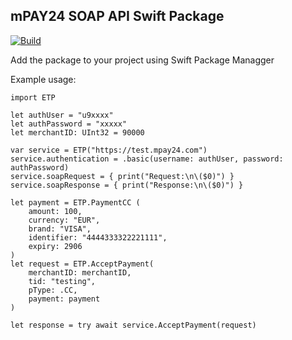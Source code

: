 ## mPAY24 SOAP API Swift Package ##

[![Build](https://github.com/mpay24/ETP/actions/workflows/build.yml/badge.svg)]([https://github.com/unzercorp/mpay24-platform/actions/workflows/build.yml])

Add the package to your project using Swift Package Managger

Example usage:

```
import ETP

let authUser = "u9xxxx"
let authPassword = "xxxxx"
let merchantID: UInt32 = 90000

var service = ETP("https://test.mpay24.com")
service.authentication = .basic(username: authUser, password: authPassword)
service.soapRequest = { print("Request:\n\($0)") }
service.soapResponse = { print("Response:\n\($0)") }

let payment = ETP.PaymentCC (
    amount: 100,
    currency: "EUR",
    brand: "VISA",
    identifier: "4444333322221111",
    expiry: 2906
)
let request = ETP.AcceptPayment(
    merchantID: merchantID,
    tid: "testing",
    pType: .CC,
    payment: payment
)

let response = try await service.AcceptPayment(request)
```

